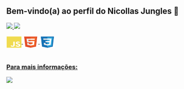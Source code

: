 ## Bem-vindo(a) ao perfil do Nicollas Jungles 🦖

 <div>
   <a href="https://github.com/NicollasJungles">
   <img height="180em" src="https://github-readme-stats.vercel.app/api?username=NicollasJungles&show_icons=true&theme=dark&include_all_commits=true&count_private=true"/>
   <img height="180em" src="https://github-readme-stats.vercel.app/api/top-langs/?username=NicollasJungles&layout=compact&langs_count=6&theme=tokyonight"/>
</div>
    
<div style="display: inline_block"><br>
  <img align="center" alt="Js" height="30" width="40" src="https://raw.githubusercontent.com/devicons/devicon/master/icons/javascript/javascript-plain.svg">
  <img align="center" alt="HTML" height="30" width="40" src="https://raw.githubusercontent.com/devicons/devicon/master/icons/html5/html5-original.svg">
  <img align="center" alt="CSS" height="30" width="40" src="https://raw.githubusercontent.com/devicons/devicon/master/icons/css3/css3-original.svg">
</div>
 
<br>
 
### Para mais informações:
 
<div> 
  
  <a href="https://www.linkedin.com/public-profile/settings?trk=d_flagship3_profile_self_view_public_profile"><img src="https://img.shields.io/badge/-LinkedIn-%230077B5?style=for-the-badge&logo=linkedin&logoColor=white" target="_blank"></a>

</div>
